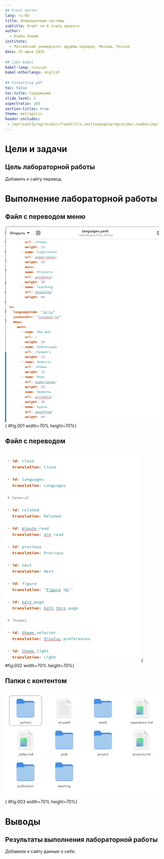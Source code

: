 ```yaml
---
## Front matter
lang: ru-RU
title: Операционные системы
subtitle: Отчёт по 6 этапу проекта
author:
  - Хзиба Хаким
institute:
  - Российский университет дружбы народов, Москва, Россия
date: 25 июня 2025

## i18n babel
babel-lang: russian
babel-otherlangs: english

## Formatting pdf
toc: false
toc-title: Содержание
slide_level: 2
aspectratio: 169
section-titles: true
theme: metropolis
header-includes:
 - \metroset{progressbar=frametitle,sectionpage=progressbar,numbering=fraction}
---
```


# Цели и задачи

## Цель лабораторной работы

Добавить к сайту перевод.

# Выполнение лабораторной работы

## Файл с переводом меню

![Файл с переводом меню](image/01.png){ #fig:001 width=70% height=70%}

## Файл с переводом

![Файл с переводом](image/02.png){ #fig:002 width=70% height=70%}

## Папки с контентом

![Папки с контентом](image/03.png){ #fig:003 width=70% height=70%}

# Выводы

## Результаты выполнения лабораторной работы

Добавили к сайту данные о себе.